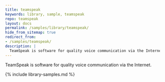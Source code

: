 ```yaml
---
title: teamspeak
keywords: library, sample, teamspeak
repo: teamspeak
layout: docs
permalink: /samples/library/teamspeak/
hide_from_sitemap: true
redirect_from:
- /samples/teamspeak/
description: |
  TeamSpeak is software for quality voice communication via the Internet.
---
```


TeamSpeak is software for quality voice communication via the Internet.


{% include library-samples.md %}
